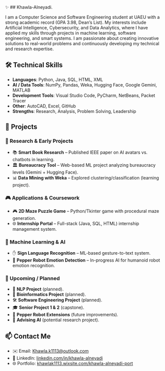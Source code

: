 ✨ ## Khawla-Alneyadi.

I am a Computer Science and Software Engineering student at UAEU with a strong academic record (GPA 3.98, Dean’s List). My interests include Artificial Intelligence, Cybersecurity, and Data Analytics, where I have applied my skills through projects in machine learning, software engineering, and smart systems. I am passionate about creating innovative solutions to real-world problems and continuously developing my technical and research expertise.

## 🛠️ Technical Skills
- **Languages**: Python, Java, SQL, HTML, XML  
- **AI / Data Tools**: NumPy, Pandas, Weka, Hugging Face, Google Gemini, MATLAB  
- **Development Tools**: Visual Studio Code, PyCharm, NetBeans, Packet Tracer  
- **Other**: AutoCAD, Excel, GitHub  
- **Strengths**: Research, Analysis, Problem Solving, Leadership  

## 📂 Projects

### 📝 Research & Early Projects
- 📚 **Smart Book Research** – Published IEEE paper on AI avatars vs. chatbots in learning.
- 🏛️ **Bureaucracy Tool** – Web-based ML project analyzing bureaucracy levels (Gemini + Hugging Face).
- 📊 **Data Mining with Weka** – Explored clustering/classification (learning project).

### 🎮 Applications & Coursework
- 🎮 **2D Maze Puzzle Game** – Python/Tkinter game with procedural maze generation.
- 🌐 **Internship Portal** – Full-stack (Java, SQL, HTML) internship management system.

### 🤖 Machine Learning & AI
- ✋ **Sign Language Recognition** – ML-based gesture-to-text system.
- 🤖 **Pepper Robot Emotion Detection** – In-progress AI for humanoid robot emotion recognition.

### 🚀 Upcoming / Planned
- 💬 **NLP Project** (planned).
- 🧬 **Bioinformatics Project** (planned).
- 🛠️ **Software Engineering Project** (planned).
- 🎓 **Senior Project 1 & 2** (capstone).
- 🔧 **Pepper Robot Extensions** (future improvements).
- 📡 **Advising AI** (potential research project). 


## 📫 Contact Me
- ✉️ Email: [Khawla.k1113@outlook.com](mailto:Khawla.k1113@outlook.com)  
- 🔗 LinkedIn: [linkedin.com/in/khawla-alneyadi](https://www.linkedin.com/in/khawla-alneyadi)  
- 🌐 Portfolio: [khawlak1113.wixsite.com/khawla-alneyadi-port](https://khawlak1113.wixsite.com/khawla-alneyadi-port)  
